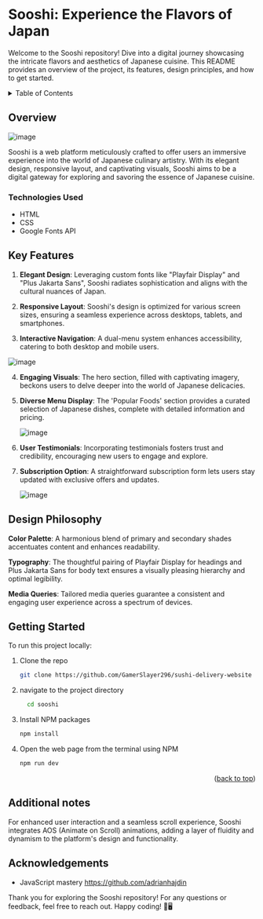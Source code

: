 # Sooshi: Experience the Flavors of Japan

Welcome to the Sooshi repository! Dive into a digital journey showcasing the intricate flavors and aesthetics of Japanese cuisine. This README provides an overview of the project, its features, design principles, and how to get started.

<!-- TABLE OF CONTENTS -->
<details>
  <summary>Table of Contents</summary>
  <ol>
    <li>
      <a href="#overview">Overview</a>
    </li>
    <li>
      <a href="#key-features">Key Features</a>
    </li>
    <li><a href="#design-philosophy">Design Philosophy</a></li>
    <li><a href="#getting-started">Getting Started</a></li>
    <li><a href="#additional-notes">Additional notes</a></li>
    <li><a href="#acknowledgments">Acknowledgments</a></li>
  </ol>
</details>


## Overview
![image](https://github.com/GamerSlayer296/sushi-delivery-website/assets/117532468/b4405de4-5da1-496a-88c4-259a4c2cdc49)

Sooshi is a web platform meticulously crafted to offer users an immersive experience into the world of Japanese culinary artistry. With its elegant design, responsive layout, and captivating visuals, Sooshi aims to be a digital gateway for exploring and savoring the essence of Japanese cuisine.

### Technologies Used
* HTML
* CSS
* Google Fonts API

## Key Features
1. **Elegant Design**: Leveraging custom fonts like "Playfair Display" and "Plus Jakarta Sans", Sooshi radiates sophistication and aligns with the cultural nuances of Japan.

2. **Responsive Layout**: Sooshi's design is optimized for various screen sizes, ensuring a seamless experience across desktops, tablets, and smartphones.

3. **Interactive Navigation**: A dual-menu system enhances accessibility, catering to both desktop and mobile users.   

![image](https://github.com/GamerSlayer296/sushi-delivery-website/assets/117532468/2e6610b1-f38a-45bd-baef-1abd9b45e682) 

4. **Engaging Visuals**: The hero section, filled with captivating imagery, beckons users to delve deeper into the world of Japanese delicacies.

5. **Diverse Menu Display**: The 'Popular Foods' section provides a curated selection of Japanese dishes, complete with detailed information and pricing.
   
   ![image](https://github.com/GamerSlayer296/sushi-delivery-website/assets/117532468/bfcab3e1-4eaa-4730-881e-7ea4d7ca8d55)
   
6. **User Testimonials**: Incorporating testimonials fosters trust and credibility, encouraging new users to engage and explore.
   
7. **Subscription Option**: A straightforward subscription form lets users stay updated with exclusive offers and updates.
   
   ![image](https://github.com/GamerSlayer296/sushi-delivery-website/assets/117532468/113a3f66-c6a2-4bc8-9679-4aa96a8b2a2e)



## Design Philosophy

**Color Palette**: A harmonious blend of primary and secondary shades accentuates content and enhances readability.

**Typography**: The thoughtful pairing of Playfair Display for headings and Plus Jakarta Sans for body text ensures a visually pleasing hierarchy and optimal legibility.

**Media Queries**: Tailored media queries guarantee a consistent and engaging user experience across a spectrum of devices.

## Getting Started
To run this project locally:

1. Clone the repo
   ```sh
   git clone https://github.com/GamerSlayer296/sushi-delivery-website
   ```
2. navigate to the project directory
   ```sh
     cd sooshi
   ```
3. Install NPM packages
   ```sh
   npm install
   ```
5. Open the web page from the terminal using NPM
   ```sh
   npm run dev
   ```

<p align="right">(<a href="#sooshi">back to top</a>)</p>

## Additional notes

For enhanced user interaction and a seamless scroll experience, Sooshi integrates AOS (Animate on Scroll) animations, adding a layer of fluidity and dynamism to the platform's design and functionality.

## Acknowledgements
* JavaScript mastery https://github.com/adrianhajdin


Thank you for exploring the Sooshi repository! For any questions or feedback, feel free to reach out. Happy coding! 🍣🖥️

